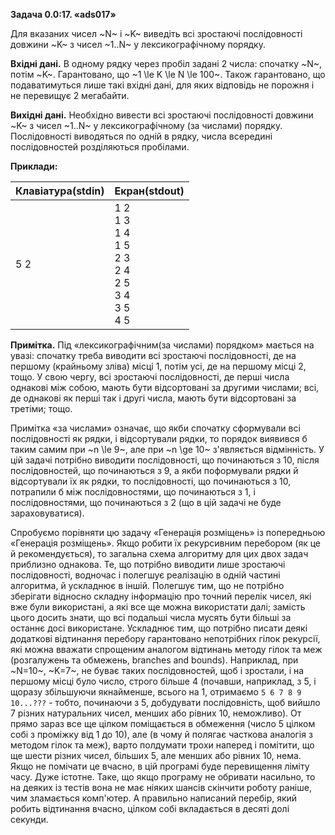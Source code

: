 **Задача 0.0:17. «ads017»**

Для вказаних чисел ~N~ і ~K~ виведіть всі зростаючі послідовності довжини ~K~ з чисел ~1..N~ у лексикографічному порядку.

**Вхідні дані.** В одному рядку через пробіл задані 2 числа: спочатку ~N~, потім ~K~. Гарантовано, що ~1 \le K \le N \le 100~. Також гарантовано, що подаватимуться лише такі вхідні дані, для яких відповідь не порожня і не перевищує 2 мегабайти.

**Вихідні дані.** Необхідно вивести всі зростаючі послідовності довжини ~K~ з чисел ~1..N~ у лексикографічному (за числами) порядку. Послідовності виводяться по одній в рядку, числа всередині послідовностей розділяються пробілами.

**Приклади:**

| Клавіатура(stdin)| Екран(stdout) |
| -----------------| ----------------|
| 5 2              | 1 2 <br> 1 3 <br> 1 4 <br> 1 5 <br> 2 3 <br> 2 4 <br> 2 5 <br> 3 4 <br> 3 5 <br> 4 5|

**Примітка.** Під «лексикографічним(за числами) порядком» мається на увазі: спочатку треба виводити всі зростаючі послідовності, де на першому (крайньому зліва) місці 1, потім усі, де на першому місці 2, тощо. У свою чергу, всі зростаючі послідовності, де перші числа однакові між собою, мають бути відсортовані за другими числами; всі, де однакові як перші так і другі числа, мають бути відсортовані за третіми; тощо.

Примітка «за числами» означає, що якби спочатку сформували всі послідовності як рядки, і відсортували рядки, то порядок виявився б таким самим при ~n \le 9~, але при ~n \ge 10~ з'являється відмінність. У цій задачі потрібно виводити послідовності, що починаються з 10, після послідовностей, що починаються з 9, а якби поформували рядки й відсортували їх як рядки, то послідовності, що починаються з 10, потрапили б між послідовностями, що починаються з 1, і послідовностями, що починаються з 2 (що в цій задачі не буде зараховуватися).

Спробуємо порівняти цю задачу «Генерація розміщень» із попередньою «Генерація розміщень». 
Якщо робити їх рекурсивним перебором (як це й рекомендується), то загальна схема алгоритму для цих двох задач приблизно однакова. Те, що потрібно виводити лише зростаючі послідовності, водночас і полегшує реалізацію в одній частині  алгоритма, й ускладнює в іншій. Полегшує тим, що не потрібно зберігати відносно складну інформацію про точний перелік чисел, які вже були використані, а які все ще можна використати далі; замість цього досить знати, що всі подальші числа мусять бути більші за останнє досі використане. Ускладнює тим, що потрібно писати деякі додаткові відтинання перебору гарантовано непотрібних гілок рекурсії, які можна вважати спрощеним аналогом відтинань методу гілок та меж (розгалужень та обмежень, branches and bounds). Наприклад, при ~N=10~, ~K=7~, не буває таких послідовностей, щоб і зростали, і на першому місці було число, строго більше 4 (почавши, наприклад, з 5, і щоразу збільшуючи якнайменше, всього на 1, отримаємо `5 6 7 8 9 10...???` - тобто, починаючи з 5, добудувати послідовність, щоб вийшло 7 різних натуральних чисел, менших або рівних 10, неможливо). От прямо зараз все ще цілком поміщається в обмеження (число 5 цілком собі з проміжку від 1 до 10), але (в чому й полягає часткова аналогія з методом гілок та меж), варто полдумати трохи наперед і помітити, що ще шести різних чисел, більших 5, але менших або рівних 10, нема.  Якщо не помічати це вчасно, в цій програмі буде перевищення ліміту часу. Дуже істотне. Таке, що якщо програму не обривати насильно, то на деяких із тестів вона не має ніяких шансів скінчити роботу раніше, чим зламається комп'ютер. А правильно написаний перебір, який робить відтинання вчасно, цілком собі вкладається в десяті долі секунди.

